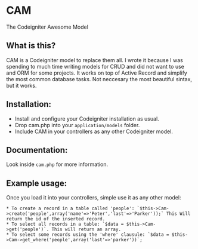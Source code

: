 CAM
===

The Codeigniter Awesome Model

## What is this?

CAM is a Codeigniter model to replace them all. I wrote it because I was spending to much time writing models for CRUD and did not want to use and ORM for some projects. It works on top of Active Record and simplify the most common database tasks. Not neccesary the most beautiful sintax, but it works.


## Installation:

* Install and configure your Codeigniter installation as usual.
* Drop cam.php into your `application/models` folder.
* Include CAM in your controllers as any other Codeigniter model.

## Documentation:

Look inside `cam.php` for more information.

## Example usage:

Once you load it into your controllers, simple use it as any other model:

	* To create a record in a table called 'people': `$this->Cam->create('people',array('name'=>'Peter','last'=>'Parker'));` This Will return the id of the inserted record.
	* To select all records in a table: `$data = $this->Cam->get('people')`. This will return an array.
	* To select some records using the 'where' clausule: `$data = $this->Cam->get_where('people',array('last'=>'parker'))`;


